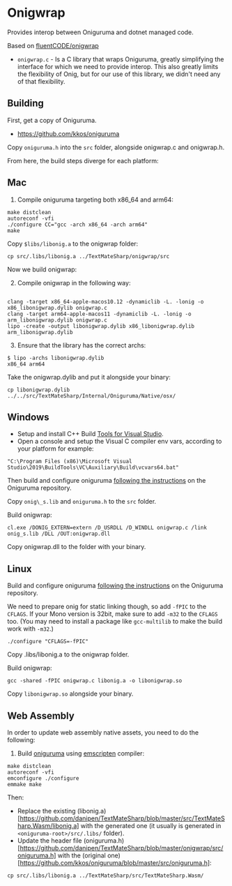 # Onigwrap

Provides interop between Oniguruma and dotnet managed code.

Based on [fluentCODE/onigwrap](https://github.com/fluentCODE/onigwrap)

* `onigwrap.c` - Is a C library that wraps Oniguruma, greatly simplifying the interface for which we need to provide interop. This also greatly limits the flexibility of Onig, but for our use of this library, we didn't need any of that flexibility.
## Building

First, get a copy of Oniguruma.

* https://github.com/kkos/oniguruma

Copy `oniguruma.h` into the `src` folder, alongside onigwrap.c and onigwrap.h.

From here, the build steps diverge for each platform:

Mac
---

1. Compile oniguruma targeting both x86_64 and arm64:
```
make distclean
autoreconf -vfi
./configure CC="gcc -arch x86_64 -arch arm64"
make 
```
Copy `$libs/libonig.a` to the onigwrap folder:
```
cp src/.libs/libonig.a ../TextMateSharp/onigwrap/src
```

Now we build onigwrap:

2. Compile onigwrap in the following way:

```

clang -target x86_64-apple-macos10.12 -dynamiclib -L. -lonig -o x86_libonigwrap.dylib onigwrap.c
clang -target arm64-apple-macos11 -dynamiclib -L. -lonig -o arm_libonigwrap.dylib onigwrap.c 
lipo -create -output libonigwrap.dylib x86_libonigwrap.dylib arm_libonigwrap.dylib
```
3. Ensure that the library has the correct archs:
```
$ lipo -archs libonigwrap.dylib
x86_64 arm64
```

Take the onigwrap.dylib and put it alongside your binary:
```
cp libonigwrap.dylib ../../src/TextMateSharp/Internal/Oniguruma/Native/osx/
```

Windows
-------
* Setup and install C++ Build [Tools for Visual Studio](https://visualstudio.microsoft.com/es/thank-you-downloading-visual-studio/?sku=BuildTools&rel=16).
* Open a console and setup the Visual C compiler env vars, according to your platform for example:

`"C:\Program Files (x86)\Microsoft Visual Studio\2019\BuildTools\VC\Auxiliary\Build\vcvars64.bat"`

Then build and configure oniguruma [following the instructions](https://github.com/kkos/oniguruma#case-3-windows-6432bit-platform-visual-studio) on the Oniguruma repository.

Copy `onig\_s.lib` and `oniguruma.h` to the `src` folder.

Build onigwrap:

`cl.exe /DONIG_EXTERN=extern /D_USRDLL /D_WINDLL onigwrap.c /link onig_s.lib /DLL /OUT:onigwrap.dll`

Copy onigwrap.dll to the folder with your binary.

Linux
-----

Build and configure oniguruma [following the instructions](https://github.com/kkos/oniguruma#case-2-manual-compilation-on-linux-unix-and-cygwin-platform) on the Oniguruma repository.

We need to prepare onig for static linking though, so add `-fPIC` to the `CFLAGS`. If your Mono version is 32bit, make sure to add `-m32` to the `CFLAGS` too. (You may need to install a package like `gcc-multilib` to make the build work with `-m32`.)

`./configure "CFLAGS=-fPIC"`

Copy .libs/libonig.a to the onigwrap folder.

Build onigwrap:

`gcc -shared -fPIC onigwrap.c libonig.a -o libonigwrap.so`

Copy `libonigwrap.so` alongside your binary.

Web Assembly
-----

In order to update web assembly native assets, you need to do the following:

1. Build [oniguruma](https://github.com/kkos/oniguruma) using [emscripten](https://emscripten.org/) compiler:

```
make distclean
autoreconf -vfi
emconfigure ./configure
emmake make
```

Then:
- Replace the existing (libonig.a)[https://github.com/danipen/TextMateSharp/blob/master/src/TextMateSharp.Wasm/libonig.a] with the generated one (it usually is generated in `<oniguruma-root>/src/.libs/` folder).
- Update the header file (oniguruma.h)[https://github.com/danipen/TextMateSharp/blob/master/onigwrap/src/oniguruma.h] with the (original one)[https://github.com/kkos/oniguruma/blob/master/src/oniguruma.h]:

```
cp src/.libs/libonig.a ../TextMateSharp/src/TextMateSharp.Wasm/
